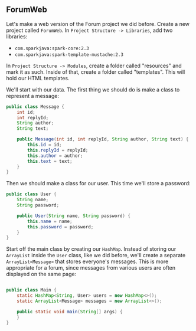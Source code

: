 ## ForumWeb

Let's make a web version of the Forum project we did before. Create a new project called `ForumWeb`. In `Project Structure -> Libraries`, add two libraries:

* `com.sparkjava:spark-core:2.3`
* `com.sparkjava:spark-template-mustache:2.3`

In `Project Structure -> Modules`, create a folder called "resources" and mark it as such. Inside of that, create a folder called "templates". This will hold our HTML templates.

We'll start with our data. The first thing we should do is make a class to represent a message:

```java
public class Message {
    int id;
    int replyId;
    String author;
    String text;

    public Message(int id, int replyId, String author, String text) {
        this.id = id;
        this.replyId = replyId;
        this.author = author;
        this.text = text;
    }
}
```

Then we should make a class for our user. This time we'll store a password:

```java
public class User {
    String name;
    String password;

    public User(String name, String password) {
        this.name = name;
        this.password = password;
    }
}
```

Start off the main class by creating our `HashMap`. Instead of storing our `ArrayList` inside the `User` class, like we did before, we'll create a separate `ArrayList<Message>` that stores everyone's messages. This is more appropriate for a forum, since messages from various users are often displayed on the same page:

```java

public class Main {
    static HashMap<String, User> users = new HashMap<>();
    static ArrayList<Message> messages = new ArrayList<>();

    public static void main(String[] args) {
    }
}
```
